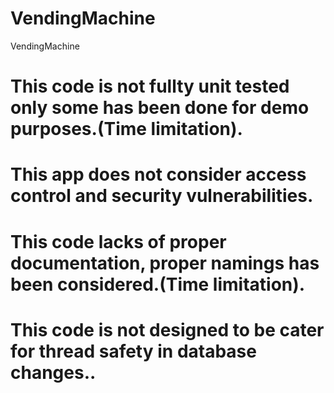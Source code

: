 # VendingMachine
VendingMachine 


# This code is not fullty unit tested only some has been done for demo purposes.(Time limitation).
# This app does not consider access control and security vulnerabilities.
# This code lacks of proper documentation, proper namings has been considered.(Time limitation).
# This code is not designed to be cater for thread safety in database changes..
